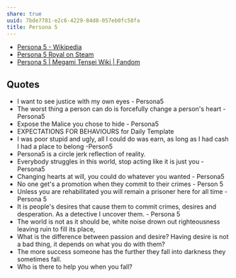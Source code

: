 ```yaml
---
share: true
uuid: 7bde7781-e2c6-4229-84d8-057eb0fc58fa
title: Persona 5
---
```

* [Persona 5 - Wikipedia](https://en.wikipedia.org/wiki/Persona_5)
* [Persona 5 Royal on Steam](https://store.steampowered.com/agecheck/app/1687950/)
* [Persona 5 | Megami Tensei Wiki | Fandom](https://megamitensei.fandom.com/wiki/Persona_5)

## Quotes

* I want to see justice with my own eyes - Persona5
* The worst thing a person can do is forcefully change a person's heart - Persona5
* Expose the Malice you chose to hide - Persona5
* EXPECTATIONS FOR BEHAVIOURS for Daily Template
* I was poor stupid and ugly, all I could do was earn, as long as I had cash I had a place to belong -Person5
* Persona5 is a circle jerk reflection of reality. 
* Everybody struggles in this world, stop acting like it is just you - Persona5
* Changing hearts at will, you could do whatever you wanted - Persona5
* No one get's a promotion when they commit to their crimes - Person 5
* Unless you are rehabilitated you will remain a prisoner here for all time - Persona 5
* It is people's desires that cause them to commit crimes, desires and desperation. As a detective I uncover them. - Persona 5
* The world is not as it should be, white noise drown out righteousness leaving ruin to fill its place, 
* What is the difference between passion and desire? Having desire is not a bad thing, it depends on what you do with them?
* The more success someone has the further they fall into darkness they sometimes fall.
* Who is there to help you when you fall?